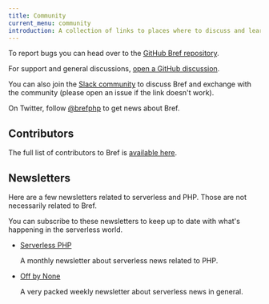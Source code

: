 ```yaml
---
title: Community
current_menu: community
introduction: A collection of links to places where to discuss and learn about Bref.
---
```


To report bugs you can head over to the [GitHub Bref repository](https://github.com/brefphp/bref).

For support and general discussions, [open a GitHub discussion](https://github.com/brefphp/bref/discussions).

You can also join the [Slack community](https://join.slack.com/t/brefworkspace/shared_invite/enQtNTcwMjU2NTcxNjAxLTIxYmM2MmRjMDkzYjdjYTNkMmE5NGI3YTcyZjc2ZGRjNTFmNjFmYzk5NWQ1YmVhMDkwNzExNzhjZThkZWM0ODE) to discuss Bref and exchange with the community (please open an issue if the link doesn't work).

On Twitter, follow [@brefphp](https://twitter.com/brefphp) to get news about Bref.

## Contributors

The full list of contributors to Bref is [available here](https://github.com/brefphp/bref/graphs/contributors).

## Newsletters

Here are a few newsletters related to serverless and PHP. Those are not necessarily related to Bref.

You can subscribe to these newsletters to keep up to date with what's happening in the serverless world.

- [Serverless PHP](https://serverless-php.news/)

    A monthly newsletter about serverless news related to PHP.
- [Off by None](https://www.jeremydaly.com/newsletter/)

    A very packed weekly newsletter about serverless news in general.
